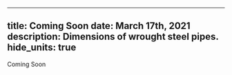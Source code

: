 -----
title: Coming Soon
date: March 17th, 2021
description: Dimensions of wrought steel pipes.
hide_units: true
-----

Coming Soon
